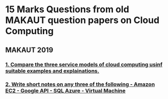 # 15 Marks Questions from old MAKAUT question papers on Cloud Computing

## MAKAUT 2019

### [1. Compare the three service models of cloud computing usinf suitable examples and explainations.](https://github.com/TuhinBar/Cloud-Computing-QnA/blob/main/15-Marks-QnA/Cloud-Service-Models.md)

### [2. Write short notes on any three of the following - Amazon EC2 - Google API - SQL Azure - Virtual Machine](https://github.com/TuhinBar/Cloud-Computing-QnA/blob/main/15-Marks-QnA/write-notes-EC-GoogleAPI-VM.md) 

